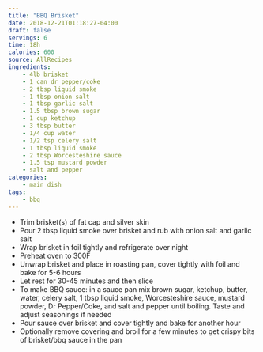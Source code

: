 ```yaml
---
title: "BBQ Brisket"
date: 2018-12-21T01:18:27-04:00
draft: false
servings: 6
time: 18h
calories: 600
source: AllRecipes
ingredients:
    - 4lb brisket
    - 1 can dr pepper/coke
    - 2 tbsp liquid smoke
    - 1 tbsp onion salt
    - 1 tbsp garlic salt
    - 1.5 tbsp brown sugar
    - 1 cup ketchup
    - 3 tbsp butter
    - 1/4 cup water
    - 1/2 tsp celery salt
    - 1 tbsp liquid smoke
    - 2 tbsp Worcesteshire sauce
    - 1.5 tsp mustard powder
    - salt and pepper
categories:
    - main dish
tags:
    - bbq
---
```


* Trim brisket(s) of fat cap and silver skin
* Pour 2 tbsp liquid smoke over brisket and rub with onion salt and garlic salt
* Wrap brisket in foil tightly and refrigerate over night
* Preheat oven to 300F
* Unwrap brisket and place in roasting pan, cover tightly with foil and bake for 5-6 hours
* Let rest for 30-45 minutes and then slice
* To make BBQ sauce: in a sauce pan mix brown sugar, ketchup, butter, water, celery salt, 1 tbsp liquid smoke, Worcesteshire sauce, mustard powder, Dr Pepper/Coke, and salt and pepper until boiling. Taste and adjust seasonings if needed
* Pour sauce over brisket and cover tightly and bake for another hour
* Optionally remove covering and broil for a few minutes to get crispy bits of brisket/bbq sauce in the pan
